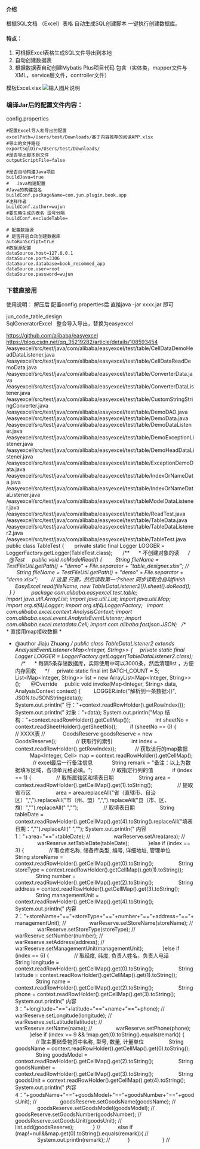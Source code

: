 #### 介绍
根据SQL文档 （Excel）表格 自动生成SQL创建脚本 一键执行创建数据库。

#### 特点：
1. 可根据Excel表格生成SQL文件导出到本地
2. 自动创建数据表
3. 根据数据表自动创建Mybatis Plus项目代码 包含（实体类，mapper文件与XML，service层文件，controller文件）


模板Excel.xlsx
![输入图片说明](https://011312_2b1eb642_1635778.png "屏幕截图.png")


### 编译Jar后的配置文件内容：


config.properties
```
#配置Excel导入和导出的配置
excelPath=/Users/test/Downloads/基于内容推荐的阅读APP.xlsx
#导出的文件路径
exportSqlDir=/Users/test/Downloads/
#是否导出脚本到文件
outputScriptFile=false

#是否自动构建Java项目
buildJava=true
#	Java构建配置
#Java的构建包名
buildConf.packageName=com.jun.plugin.book.app
#注释作者
buildConf.author=wujun
#要忽略生成的表名 逗号分隔
buildConf.excludeTable=

# 配置数据源 
# 是否开启自动创建数据库
autoRunScript=true
#数据源配置
dataSource.host=127.0.0.1
dataSource.port=3306
dataSource.database=book_recommed_app
dataSource.user=root
dataSource.password=wujun
```

### 下载直接用

使用说明：
解压后 配置config.properties后
直接java -jar xxxx.jar 即可





jun_code_table_design\
	SqlGeneratorExcel   整合导入导出，替换为easyexcel


https://github.com/alibaba/easyexcel
 
https://blog.csdn.net/qq_35219282/article/details/108593454
 
 
/easyexcel/src/test/java/com/alibaba/easyexcel/test/table/CellDataDemoHeadDataListener.java
/easyexcel/src/test/java/com/alibaba/easyexcel/test/table/CellDataReadDemoData.java
/easyexcel/src/test/java/com/alibaba/easyexcel/test/table/ConverterData.java
/easyexcel/src/test/java/com/alibaba/easyexcel/test/table/ConverterDataListener.java
/easyexcel/src/test/java/com/alibaba/easyexcel/test/table/CustomStringStringConverter.java
/easyexcel/src/test/java/com/alibaba/easyexcel/test/table/DemoDAO.java
/easyexcel/src/test/java/com/alibaba/easyexcel/test/table/DemoData.java
/easyexcel/src/test/java/com/alibaba/easyexcel/test/table/DemoDataListener.java
/easyexcel/src/test/java/com/alibaba/easyexcel/test/table/DemoExceptionListener.java
/easyexcel/src/test/java/com/alibaba/easyexcel/test/table/DemoHeadDataListener.java
/easyexcel/src/test/java/com/alibaba/easyexcel/test/table/ExceptionDemoData.java
/easyexcel/src/test/java/com/alibaba/easyexcel/test/table/IndexOrNameData.java
/easyexcel/src/test/java/com/alibaba/easyexcel/test/table/IndexOrNameDataListener.java
/easyexcel/src/test/java/com/alibaba/easyexcel/test/tableModelDataListener.java
/easyexcel/src/test/java/com/alibaba/easyexcel/test/table/ReadTest.java
/easyexcel/src/test/java/com/alibaba/easyexcel/test/table/TableData.java
/easyexcel/src/test/java/com/alibaba/easyexcel/test/table/TableDataListener2.java
/easyexcel/src/test/java/com/alibaba/easyexcel/test/table/TableTest.java
 
public class TableTest {
 
    private static final Logger LOGGER = LoggerFactory.getLogger(TableTest.class);
 
    /**
     * 不创建对象的读
     */
    @Test
    public void noModelRead() {
        String fileName = TestFileUtil.getPath() + "demo" + File.separator + "table_designer.xlsx";
//        String fileName = TestFileUtil.getPath() + "demo" + File.separator + "demo.xlsx";
        // 这里 只要，然后读取第一个sheet 同步读取会自动finish
        EasyExcel.read(fileName, new TableDataListener2()).sheet().doRead();
    }
}
 
 
 
 
 
package com.alibaba.easyexcel.test.table;
 
import java.util.ArrayList;
import java.util.List;
import java.util.Map;
 
import org.slf4j.Logger;
import org.slf4j.LoggerFactory;
 
import com.alibaba.excel.context.AnalysisContext;
import com.alibaba.excel.event.AnalysisEventListener;
import com.alibaba.excel.metadata.Cell;
import com.alibaba.fastjson.JSON;
 
/**
* 直接用map接收数据
*
* @author Jiaju Zhuang
*/
public class TableDataListener2 extends AnalysisEventListener<Map<Integer, String>> {
    private static final Logger LOGGER = LoggerFactory.getLogger(TableDataListener2.class);
    /**
     * 每隔5条存储数据库，实际使用中可以3000条，然后清理list ，方便内存回收
     */
    private static final int BATCH_COUNT = 5;
    List<Map<Integer, String>> list = new ArrayList<Map<Integer, String>>();
 
    @Override
    public void invoke(Map<Integer, String> data, AnalysisContext context) {
        LOGGER.info("解析到一条数据:{}", JSON.toJSONString(data));
System.out.println(" 行："+context.readRowHolder().getRowIndex());
System.out.println(" 对象："+data);
System.out.println("Map 结构："+context.readRowHolder().getCellMap());
       
        int sheetNo = context.readSheetHolder().getSheetNo();
        if (sheetNo == 0) {
            // XXXX表
//            GoodsReserve goodsReserve = new GoodsReserve();
            // 获取行的索引
            int index = context.readRowHolder().getRowIndex();
            // 获取该行的map数据
            Map<Integer, Cell> map = context.readRowHolder().getCellMap();
            // excel最后一行备注信息
            String remark = "备注：以上为数据填写区域，各项单元格必填。";
            // 取指定行列的值
            if (index == 1) {
                // 取所属辖区和填表日期
                String area = context.readRowHolder().getCellMap().get(1).toString();
                // 提取省市区
                area = area.replaceAll("省（直辖市、自治区）",",").replaceAll("市（州、盟）",",").replaceAll("县（市、区、旗）","").replaceAll(" ","");
                // 取填表日期
                String tableDate = context.readRowHolder().getCellMap().get(4).toString().replaceAll("填表日期：","").replaceAll(" ","");
System.out.println(" 内容1："+area+"=="+tableDate);
//                warReserve.setArea(area);
//                warReserve.setTableDate(tableDate);
            }else if (index == 3) {
                // 取仓库名称, 储备库类型, 编号, 详细地址, 管理单位
                String storeName = context.readRowHolder().getCellMap().get(0).toString();
                String storeType = context.readRowHolder().getCellMap().get(1).toString();
                String number = context.readRowHolder().getCellMap().get(2).toString();
                String address = context.readRowHolder().getCellMap().get(3).toString();
                String managementUnit = context.readRowHolder().getCellMap().get(4).toString();
System.out.println(" 内容2："+storeName+"=="+storeType+"=="+number+"=="+address+"=="+managementUnit);
//                warReserve.setStoreName(storeName);
//                warReserve.setStoreType(storeType);
//                warReserve.setNumber(number);
//                warReserve.setAddress(address);
//                warReserve.setManagementUnit(managementUnit);
            }else if (index == 6) {
                // 取经度, 纬度, 负责人姓名，负责人电话
                String longitude = context.readRowHolder().getCellMap().get(0).toString();
                String latitude = context.readRowHolder().getCellMap().get(1).toString();
                String name = context.readRowHolder().getCellMap().get(2).toString();
                String phone = context.readRowHolder().getCellMap().get(3).toString();
System.out.println(" 内容3："+longitude+"=="+latitude+"=="+name+"=="+phone);
//                warReserve.setLongitude(longitude);
//                warReserve.setLatitude(latitude);
//                warReserve.setName(name);
//                warReserve.setPhone(phone);
            }else if (index >= 9 && !map.get(0).toString().equals(remark)) {
                // 取主要储备物资中名称, 型号, 数量, 计量单位
                String goodsName = context.readRowHolder().getCellMap().get(0).toString();
                String goodsModel = context.readRowHolder().getCellMap().get(2).toString();
                String goodsNumber = context.readRowHolder().getCellMap().get(3).toString();
                String goodsUnit = context.readRowHolder().getCellMap().get(4).toString();
System.out.println(" 内容4："+goodsName+"=="+goodsModel+"=="+goodsNumber+"=="+goodsUnit);
//                goodsReserve.setGoodsName(goodsName);
//                goodsReserve.setGoodsModel(goodsModel);
//                goodsReserve.setGoodsNumber(goodsNumber);
//                goodsReserve.setGoodsUnit(goodsUnit);
//                list.add(goodsReserve);
            }
//            else if (map!=null&&map.get(0).toString().equals(remark)){
//                System.out.println(remark);
//            }
            
        }
//        

